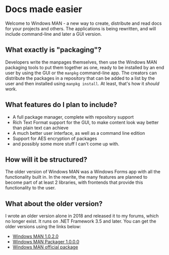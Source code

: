 # Docs made easier

Welcome to Windows MAN - a new way to create, distribute and read docs for your projects and others.
The applications is being rewritten, and will include command-line and later a GUI version.

## What exactly is "packaging"?

Developers write the manpages themselves, then use the Windows MAN packaging tools to put them together as one, ready to be installed by an end user by using the GUI or the `manpkg` command-line app. The creators can distribute the packages in a repository that can be added to a list by the user and then installed using `manpkg install`. At least, that's how it *should* work.

## What features do I plan to include?

* A full package manager, complete with repository support
* Rich Text Format support for the GUI, to make content look way better than plain text can achieve
* A much better user interface, as well as a command line edition
* Support for AES encryption of packages
* and possibly some more stuff I can't come up with.

## How will it be structured?

The older version of Windows MAN was a Windows Forms app with all the functionality built in.
In the rewrite, the many features are planned to become part of at least 2 libraries, with frontends that provide this functionality to the user.

## What about the older version?

I wrote an older version alone in 2018 and released it to my forums, which no longer exist. It runs on .NET Framework 3.5 and later.
You can get the older versions using the links below:
* [Windows MAN 1.0.2.0](https://mega.nz/file/M64RwDTb#W1Ol09gajACNyBTISbYez6rPLj-e8e9b1f6D4pxs8Ww)
* [Windows MAN Packager 1.0.0.0](https://mega.nz/file/8ixnBZzS#uujZK2OtbcdduXP0XP1-QqBIoxzH9rOtdx7TVHdv4CQ)
* [Windows MAN official package](https://mega.nz/file/0y4FiZrJ#4xYoEGCqsbyZJuVUqQEAzY559rs6sKSQXFqxjFL-MLY)
